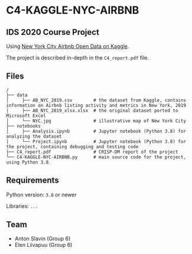 # C4-KAGGLE-NYC-AIRBNB

## IDS 2020 Course Project

Using [New York City Airbnb Open Data on Kaggle](https://www.kaggle.com/dgomonov/new-york-city-airbnb-open-data).

The project is described in-depth in the `C4_report.pdf` file.


## Files
```
/
├── data
│     ├── AB_NYC_2019.csv        # the dataset from Kaggle, contains information on Airbnb listing activity and metrics in New York, 2019
│     ├── AB_NYC_2019_xlsx.xlsx  # the original dataset ported to Microsoft Excel
│     └── NYC.jpg                # illustrative map of New York City
├── notebooks
│     ├── Analysis.ipynb         # Jupyter notebook (Python 3.8) for analyzing the dataset
│     └── Project.ipynb          # Jupyter notebook (Python 3.8) for the project, containing debugging and testing code
├── C4_report.pdf                # CRISP-DM report of the project
└── C4-KAGGLE-NYC-AIRBNB.py      # main source code for the project, using Python 3.8
```

## Requirements

Python version: `3.8` or newer

Libraries: `...`

## Team
* Anton Slavin (Group 6)
* Elen Liivapuu (Group 6)

